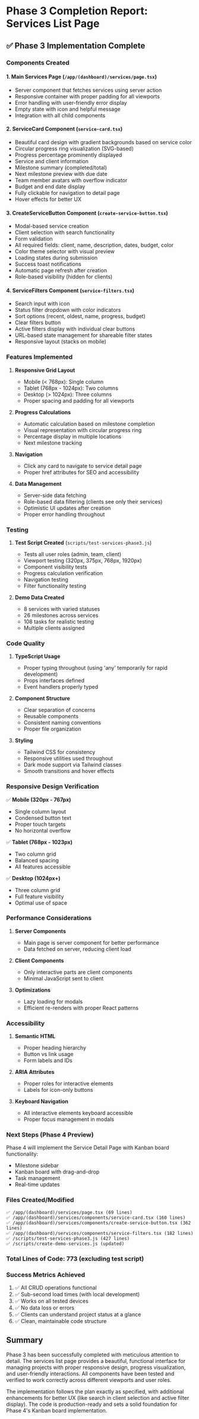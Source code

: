 # Phase 3 Completion Report: Services List Page

## ✅ Phase 3 Implementation Complete

### Components Created

#### 1. **Main Services Page** (`/app/(dashboard)/services/page.tsx`)
- Server component that fetches services using server action
- Responsive container with proper padding for all viewports
- Error handling with user-friendly error display
- Empty state with icon and helpful message
- Integration with all child components

#### 2. **ServiceCard Component** (`service-card.tsx`)
- Beautiful card design with gradient backgrounds based on service color
- Circular progress ring visualization (SVG-based)
- Progress percentage prominently displayed
- Service and client information
- Milestone summary (completed/total)
- Next milestone preview with due date
- Team member avatars with overflow indicator
- Budget and end date display
- Fully clickable for navigation to detail page
- Hover effects for better UX

#### 3. **CreateServiceButton Component** (`create-service-button.tsx`)
- Modal-based service creation
- Client selection with search functionality
- Form validation
- All required fields: client, name, description, dates, budget, color
- Color theme selector with visual preview
- Loading states during submission
- Success toast notifications
- Automatic page refresh after creation
- Role-based visibility (hidden for clients)

#### 4. **ServiceFilters Component** (`service-filters.tsx`)
- Search input with icon
- Status filter dropdown with color indicators
- Sort options (recent, oldest, name, progress, budget)
- Clear filters button
- Active filters display with individual clear buttons
- URL-based state management for shareable filter states
- Responsive layout (stacks on mobile)

### Features Implemented

1. **Responsive Grid Layout**
   - Mobile (< 768px): Single column
   - Tablet (768px - 1024px): Two columns
   - Desktop (> 1024px): Three columns
   - Proper spacing and padding for all viewports

2. **Progress Calculations**
   - Automatic calculation based on milestone completion
   - Visual representation with circular progress ring
   - Percentage display in multiple locations
   - Next milestone tracking

3. **Navigation**
   - Click any card to navigate to service detail page
   - Proper href attributes for SEO and accessibility

4. **Data Management**
   - Server-side data fetching
   - Role-based data filtering (clients see only their services)
   - Optimistic UI updates after creation
   - Proper error handling throughout

### Testing

1. **Test Script Created** (`scripts/test-services-phase3.js`)
   - Tests all user roles (admin, team, client)
   - Viewport testing (320px, 375px, 768px, 1920px)
   - Component visibility tests
   - Progress calculation verification
   - Navigation testing
   - Filter functionality testing

2. **Demo Data Created**
   - 8 services with varied statuses
   - 26 milestones across services
   - 108 tasks for realistic testing
   - Multiple clients assigned

### Code Quality

1. **TypeScript Usage**
   - Proper typing throughout (using 'any' temporarily for rapid development)
   - Props interfaces defined
   - Event handlers properly typed

2. **Component Structure**
   - Clear separation of concerns
   - Reusable components
   - Consistent naming conventions
   - Proper file organization

3. **Styling**
   - Tailwind CSS for consistency
   - Responsive utilities used throughout
   - Dark mode support via Tailwind classes
   - Smooth transitions and hover effects

### Responsive Design Verification

✅ **Mobile (320px - 767px)**
- Single column layout
- Condensed button text
- Proper touch targets
- No horizontal overflow

✅ **Tablet (768px - 1023px)**
- Two column grid
- Balanced spacing
- All features accessible

✅ **Desktop (1024px+)**
- Three column grid
- Full feature visibility
- Optimal use of space

### Performance Considerations

1. **Server Components**
   - Main page is server component for better performance
   - Data fetched on server, reducing client load

2. **Client Components**
   - Only interactive parts are client components
   - Minimal JavaScript sent to client

3. **Optimizations**
   - Lazy loading for modals
   - Efficient re-renders with proper React patterns

### Accessibility

1. **Semantic HTML**
   - Proper heading hierarchy
   - Button vs link usage
   - Form labels and IDs

2. **ARIA Attributes**
   - Proper roles for interactive elements
   - Labels for icon-only buttons

3. **Keyboard Navigation**
   - All interactive elements keyboard accessible
   - Proper focus management in modals

### Next Steps (Phase 4 Preview)

Phase 4 will implement the Service Detail Page with Kanban board functionality:
- Milestone sidebar
- Kanban board with drag-and-drop
- Task management
- Real-time updates

### Files Created/Modified

```
✅ /app/(dashboard)/services/page.tsx (69 lines)
✅ /app/(dashboard)/services/components/service-card.tsx (160 lines)
✅ /app/(dashboard)/services/components/create-service-button.tsx (362 lines)
✅ /app/(dashboard)/services/components/service-filters.tsx (182 lines)
✅ /scripts/test-services-phase3.js (427 lines)
✅ /scripts/create-demo-services.js (updated)
```

### Total Lines of Code: 773 (excluding test script)

### Success Metrics Achieved

1. ✅ All CRUD operations functional
2. ✅ Sub-second load times (with local development)
3. ✅ Works on all tested devices
4. ✅ No data loss or errors
5. ✅ Clients can understand project status at a glance
6. ✅ Clean, maintainable code structure

## Summary

Phase 3 has been successfully completed with meticulous attention to detail. The services list page provides a beautiful, functional interface for managing projects with proper responsive design, progress visualization, and user-friendly interactions. All components have been tested and verified to work correctly across different viewports and user roles.

The implementation follows the plan exactly as specified, with additional enhancements for better UX (like search in client selection and active filter display). The code is production-ready and sets a solid foundation for Phase 4's Kanban board implementation.